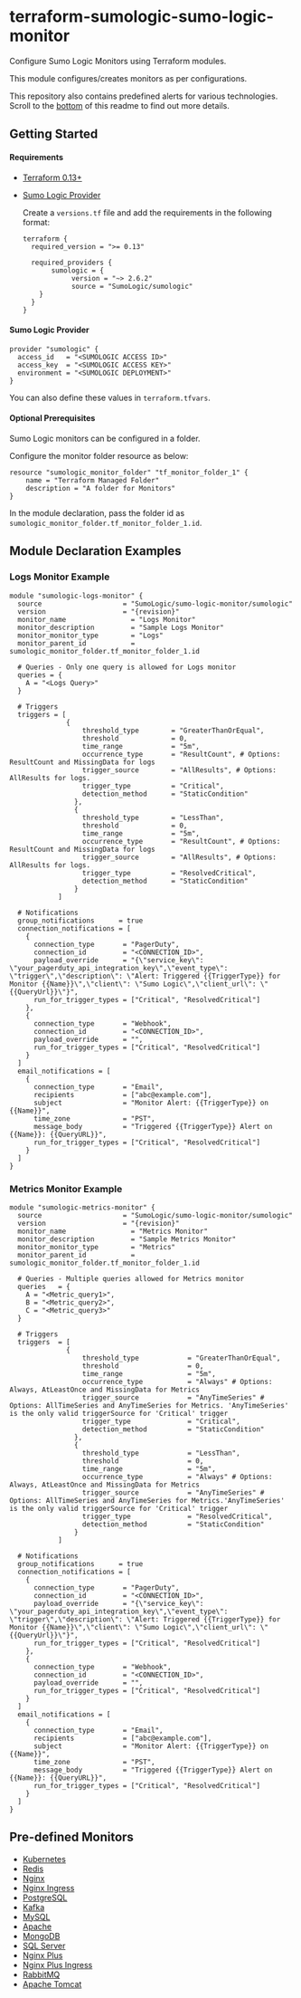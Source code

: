 # terraform-sumologic-sumo-logic-monitor

Configure Sumo Logic Monitors using Terraform modules.

This module configures/creates monitors as per configurations.

This repository also contains predefined alerts for various technologies. Scroll to the [bottom](https://github.com/SumoLogic/terraform-sumologic-sumo-logic-monitor#pre-defined-monitors) of this readme to find out more details.

## Getting Started

#### Requirements

* [Terraform 0.13+](https://www.terraform.io/downloads.html)
* [Sumo Logic Provider](https://registry.terraform.io/providers/SumoLogic/sumologic/latest/docs)


    Create a `versions.tf` file and add the requirements in the following format:

    ```shell
    terraform {
      required_version = ">= 0.13"

      required_providers {
           sumologic = {
                version = "~> 2.6.2"
                source = "SumoLogic/sumologic"
        }
      }
    }
    ```

#### Sumo Logic Provider

```shell
provider "sumologic" {
  access_id   = "<SUMOLOGIC ACCESS ID>"
  access_key  = "<SUMOLOGIC ACCESS KEY>"
  environment = "<SUMOLOGIC DEPLOYMENT>"
}
```
You can also define these values in `terraform.tfvars`.
#### Optional Prerequisites

Sumo Logic monitors can be configured in a folder.

Configure the monitor folder resource as below:

```shell
resource "sumologic_monitor_folder" "tf_monitor_folder_1" {
    name = "Terraform Managed Folder"
    description = "A folder for Monitors"
}
```

In the module declaration, pass the folder id as `sumologic_monitor_folder.tf_monitor_folder_1.id`.

## Module Declaration Examples

### Logs Monitor Example

```shell
module "sumologic-logs-monitor" {
  source                    = "SumoLogic/sumo-logic-monitor/sumologic"
  version                   = "{revision}"
  monitor_name                = "Logs Monitor"
  monitor_description         = "Sample Logs Monitor"
  monitor_monitor_type        = "Logs"
  monitor_parent_id           = sumologic_monitor_folder.tf_monitor_folder_1.id

  # Queries - Only one query is allowed for Logs monitor
  queries = {
    A = "<Logs Query>"
  }

  # Triggers
  triggers = [
              {
                  threshold_type        = "GreaterThanOrEqual",
                  threshold             = 0,
                  time_range            = "5m",
                  occurrence_type       = "ResultCount", # Options: ResultCount and MissingData for logs
                  trigger_source        = "AllResults", # Options: AllResults for logs.
                  trigger_type          = "Critical",
                  detection_method      = "StaticCondition"
                },
                {
                  threshold_type        = "LessThan",
                  threshold             = 0,
                  time_range            = "5m",
                  occurrence_type       = "ResultCount", # Options: ResultCount and MissingData for logs
                  trigger_source        = "AllResults", # Options: AllResults for logs.
                  trigger_type          = "ResolvedCritical",
                  detection_method      = "StaticCondition"
                }
            ]

  # Notifications
  group_notifications      = true
  connection_notifications = [
    {
      connection_type       = "PagerDuty",
      connection_id         = "<CONNECTION_ID>",
      payload_override      = "{\"service_key\": \"your_pagerduty_api_integration_key\",\"event_type\": \"trigger\",\"description\": \"Alert: Triggered {{TriggerType}} for Monitor {{Name}}\",\"client\": \"Sumo Logic\",\"client_url\": \"{{QueryUrl}}\"}",
      run_for_trigger_types = ["Critical", "ResolvedCritical"]
    },
    {
      connection_type       = "Webhook",
      connection_id         = "<CONNECTION_ID>",
      payload_override      = "",
      run_for_trigger_types = ["Critical", "ResolvedCritical"]
    }
  ]
  email_notifications = [
    {
      connection_type       = "Email",
      recipients            = ["abc@example.com"],
      subject               = "Monitor Alert: {{TriggerType}} on {{Name}}",
      time_zone             = "PST",
      message_body          = "Triggered {{TriggerType}} Alert on {{Name}}: {{QueryURL}}",
      run_for_trigger_types = ["Critical", "ResolvedCritical"]
    }
  ]
}
```
### Metrics Monitor Example

```shell
module "sumologic-metrics-monitor" {
  source                    = "SumoLogic/sumo-logic-monitor/sumologic"
  version                   = "{revision}"
  monitor_name                = "Metrics Monitor"
  monitor_description         = "Sample Metrics Monitor"
  monitor_monitor_type        = "Metrics"
  monitor_parent_id           = sumologic_monitor_folder.tf_monitor_folder_1.id

  # Queries - Multiple queries allowed for Metrics monitor
  queries   = {
    A = "<Metric_query1>",
    B = "<Metric_query2>",
    C = "<Metric_query3>"
  }

  # Triggers
  triggers  = [
              {
                  threshold_type            = "GreaterThanOrEqual",
                  threshold                 = 0,
                  time_range                = "5m",
                  occurrence_type           = "Always" # Options: Always, AtLeastOnce and MissingData for Metrics
                  trigger_source            = "AnyTimeSeries" # Options: AllTimeSeries and AnyTimeSeries for Metrics. 'AnyTimeSeries' is the only valid triggerSource for 'Critical' trigger
                  trigger_type              = "Critical",
                  detection_method          = "StaticCondition"
                },
                {
                  threshold_type            = "LessThan",
                  threshold                 = 0,
                  time_range                = "5m",
                  occurrence_type           = "Always" # Options: Always, AtLeastOnce and MissingData for Metrics
                  trigger_source            = "AnyTimeSeries" # Options: AllTimeSeries and AnyTimeSeries for Metrics.'AnyTimeSeries' is the only valid triggerSource for 'Critical' trigger
                  trigger_type              = "ResolvedCritical",
                  detection_method          = "StaticCondition"
                }
            ]

  # Notifications
  group_notifications      = true
  connection_notifications = [
    {
      connection_type       = "PagerDuty",
      connection_id         = "<CONNECTION_ID>",
      payload_override      = "{\"service_key\": \"your_pagerduty_api_integration_key\",\"event_type\": \"trigger\",\"description\": \"Alert: Triggered {{TriggerType}} for Monitor {{Name}}\",\"client\": \"Sumo Logic\",\"client_url\": \"{{QueryUrl}}\"}",
      run_for_trigger_types = ["Critical", "ResolvedCritical"]
    },
    {
      connection_type       = "Webhook",
      connection_id         = "<CONNECTION_ID>",
      payload_override      = "",
      run_for_trigger_types = ["Critical", "ResolvedCritical"]
    }
  ]
  email_notifications = [
    {
      connection_type       = "Email",
      recipients            = ["abc@example.com"],
      subject               = "Monitor Alert: {{TriggerType}} on {{Name}}",
      time_zone             = "PST",
      message_body          = "Triggered {{TriggerType}} Alert on {{Name}}: {{QueryURL}}",
      run_for_trigger_types = ["Critical", "ResolvedCritical"]
    }
  ]
}
```
## Pre-defined Monitors

- [Kubernetes](https://github.com/SumoLogic/terraform-sumologic-sumo-logic-monitor/tree/main/monitor_packages/kubernetes)
- [Redis](https://github.com/SumoLogic/terraform-sumologic-sumo-logic-monitor/tree/main/monitor_packages/redis)
- [Nginx](https://github.com/SumoLogic/terraform-sumologic-sumo-logic-monitor/tree/main/monitor_packages/nginx)
- [Nginx Ingress](https://github.com/SumoLogic/terraform-sumologic-sumo-logic-monitor/tree/main/monitor_packages/nginx-ingress)
- [PostgreSQL](https://github.com/SumoLogic/terraform-sumologic-sumo-logic-monitor/tree/main/monitor_packages/postgresql)
- [Kafka](https://github.com/SumoLogic/terraform-sumologic-sumo-logic-monitor/tree/main/monitor_packages/Kafka)
- [MySQL](https://github.com/SumoLogic/terraform-sumologic-sumo-logic-monitor/tree/main/monitor_packages/mysql)
- [Apache](https://github.com/SumoLogic/terraform-sumologic-sumo-logic-monitor/tree/main/monitor_packages/apache)
- [MongoDB](https://github.com/SumoLogic/terraform-sumologic-sumo-logic-monitor/tree/main/monitor_packages/MongoDB)
- [SQL Server](https://github.com/SumoLogic/terraform-sumologic-sumo-logic-monitor/tree/main/monitor_packages/SQLServer)
- [Nginx Plus](https://github.com/SumoLogic/terraform-sumologic-sumo-logic-monitor/tree/main/monitor_packages/nginx-plus)
- [Nginx Plus Ingress](https://github.com/SumoLogic/terraform-sumologic-sumo-logic-monitor/tree/main/monitor_packages/nginx-plus-ingress)
- [RabbitMQ](https://github.com/SumoLogic/terraform-sumologic-sumo-logic-monitor/tree/main/monitor_packages/RabbitMQ)
- [Apache Tomcat](https://github.com/SumoLogic/terraform-sumologic-sumo-logic-monitor/tree/main/monitor_packages/ApacheTomcat)